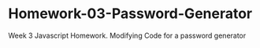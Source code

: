 # Homework-03-Password-Generator
Week 3 Javascript Homework. Modifying Code for a password generator
